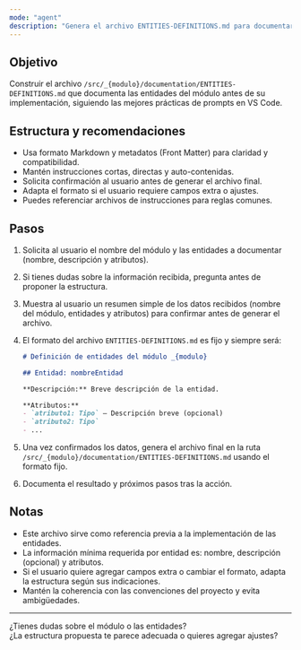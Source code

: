 ```yaml
---
mode: "agent"
description: "Genera el archivo ENTITIES-DEFINITIONS.md para documentar las entidades de un módulo antes de su implementación"
---
```



## Objetivo

Construir el archivo `/src/_{modulo}/documentation/ENTITIES-DEFINITIONS.md` que documenta las entidades del módulo antes de su implementación, siguiendo las mejores prácticas de prompts en VS Code.

## Estructura y recomendaciones

- Usa formato Markdown y metadatos (Front Matter) para claridad y compatibilidad.
- Mantén instrucciones cortas, directas y auto-contenidas.
- Solicita confirmación al usuario antes de generar el archivo final.
- Adapta el formato si el usuario requiere campos extra o ajustes.
- Puedes referenciar archivos de instrucciones para reglas comunes.

## Pasos

1. Solicita al usuario el nombre del módulo y las entidades a documentar (nombre, descripción y atributos).
2. Si tienes dudas sobre la información recibida, pregunta antes de proponer la estructura.
3. Muestra al usuario un resumen simple de los datos recibidos (nombre del módulo, entidades y atributos) para confirmar antes de generar el archivo.
4. El formato del archivo `ENTITIES-DEFINITIONS.md` es fijo y siempre será:

    ```markdown
    # Definición de entidades del módulo _{modulo}

    ## Entidad: nombreEntidad

    **Descripción:** Breve descripción de la entidad.

    **Atributos:**
    - `atributo1: Tipo` — Descripción breve (opcional)
    - `atributo2: Tipo`
    - ...
    ```

5. Una vez confirmados los datos, genera el archivo final en la ruta `/src/_{modulo}/documentation/ENTITIES-DEFINITIONS.md` usando el formato fijo.
6. Documenta el resultado y próximos pasos tras la acción.

## Notas

- Este archivo sirve como referencia previa a la implementación de las entidades.
- La información mínima requerida por entidad es: nombre, descripción (opcional) y atributos.
- Si el usuario quiere agregar campos extra o cambiar el formato, adapta la estructura según sus indicaciones.
- Mantén la coherencia con las convenciones del proyecto y evita ambigüedades.

---

¿Tienes dudas sobre el módulo o las entidades?  
¿La estructura propuesta te parece adecuada o quieres agregar ajustes?